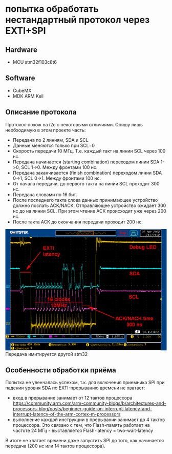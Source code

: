 # попытка обработать нестандартный протокол через EXTI+SPI

## Hardware
- MCU stm32f103c8t6

## Software
- CubeMX
- MDK ARM Keil 

## Описание протокола

Протокол похож на i2c с некоторыми отличиями. Опишу лишь необходимую в этом проекте часть:

- Передача по 2 линиям, SDA и SCL
- Данные меняются только при SCL=0
- Скорость передачи 10 МГц. Т.е. каждый такт на линии SCL через 100 нс.
- Передача начинается (starting combination) переходом линии SDA 1->0, SCL 1->0. Между фронтами 100 нс.
- Передача заканчивается (finish combination) переходом линии SDA 0->1, SCL 0->1. Между фронтами 100 нс.
- От начала передачи, до первого такта на линии SCL проходит 300 нс. 
- Передача словами по 16 бит.
- После последнего такта слова данных принимающее устройство должно послать ACK/NACK. Отправляющее устройство ожидает 300 нс до на линии SCL. При этом чтение ACK происходит уже через 200 нс.
- После такта ACK до окончания передачи проходит 200 нс.

![img](img.PNG)
Передача имитируется другой stm32

## Особенности обработки приёма

Попытка не увенчалась успехом, т.к. для включения приемника SPI при падении уровня SDA по EXTI-прерыванию времени не хватает:
- вход в прерывание занимает от 12 тактов процессора https://community.arm.com/arm-community-blogs/b/architectures-and-processors-blog/posts/beginner-guide-on-interrupt-latency-and-interrupt-latency-of-the-arm-cortex-m-processors
- выполнение каждой инструкции в прерывании занимает до 4 тактов процессора. Это связано с тем, что Flash-память работает на частоте 24 МГц - выставляется Flash-latency = two-wait-latency

В итоге не хватает времени даже запустить SPI до того, как начинается передача (200 нс или 14 тактов процессора).

